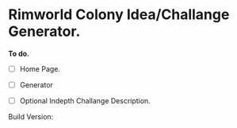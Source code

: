# Rimworld Colony Idea/Challange Generator.


**To do.**
- [ ] Home Page.
- [ ] Generator
- [ ] Optional Indepth Challange Description.


Build Version: 
